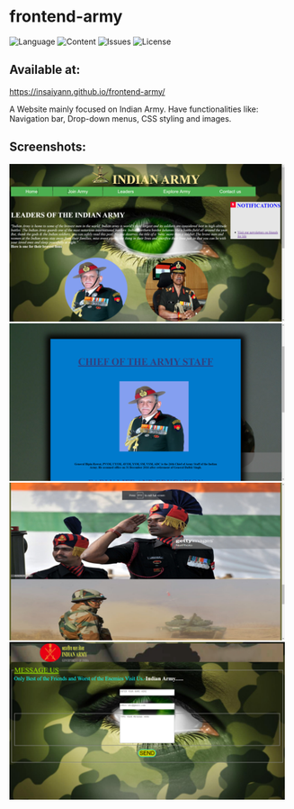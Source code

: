 # frontend-army

![Language](https://img.shields.io/github/languages/top/insaiyann/frontend-army)
![Content](https://img.shields.io/github/repo-size/insaiyann/frontend-army)
![Issues](https://img.shields.io/bitbucket/issues/insaiyann/frontend-army)
![License](https://img.shields.io/github/license/insaiyann/frontend-army)

## Available at: 
https://insaiyann.github.io/frontend-army/

A Website mainly focused on Indian Army. Have functionalities like: Navigation bar, Drop-down menus, CSS styling and images.

## Screenshots: 

<img src="./Screenshots/ss1.png" width="490px" height="280px"/>
<img src="./Screenshots/ss2.png" width="490px" height="280px"/>
<img src="./Screenshots/ss3.png" width="490px" height="280px"/>
<img src="./Screenshots/ss4.png" width="490px" height="280px"/>
